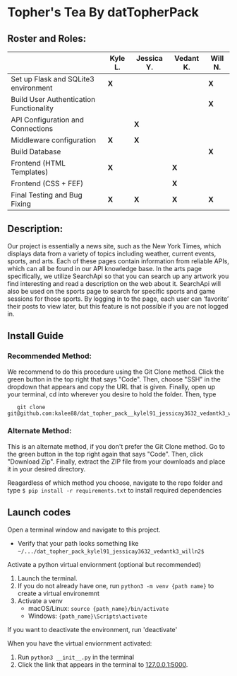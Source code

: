 # Topher's Tea By datTopherPack
## Roster and Roles:  
|                                        | Kyle L.    | Jessica Y. |  Vedant K. | Will N.  |
| -------------------------------------- | ---------- | ---------- | ---------- | -------- |
| Set up Flask and SQLite3 environment   |    **X**   |            |            |   **X**  |
| Build User Authentication Functionality|            |            |            |   **X**  |
| API Configuration and Connections      |            |    **X**   |            |          |
| Middleware configuration               |    **X**   |    **X**   |            |          |
| Build Database                         |            |            |            |   **X**  |
| Frontend (HTML Templates)              |    **X**   |            |   **X**    |          |
| Frontend (CSS + FEF)                   |            |            |   **X**    |          |
| Final Testing and Bug Fixing           |    **X**   |    **X**   |   **X**    |   **X**  |
## Description:
Our project is essentially a news site, such as the New York Times, which displays data from a variety of topics including weather, current events, sports, and arts. Each of these pages contain information from reliable APIs, which can all be found in our API knowledge base. In the arts page specifically, we utilize SearchApi so that you can search up any artwork you find interesting and read a description on the web about it. SearchApi will also be used on the sports page to search for specific sports and game sessions for those sports. By logging in to the page, each user can ‘favorite’ their posts to view later, but this feature is not possible if you are not logged in. 
## Install Guide
### Recommended Method: 
We recommend to do this procedure using the Git Clone method. Click the green button in the top right that says "Code". Then, choose "SSH" in the dropdown that appears and copy the URL that is given. Finally, open up your terminal, cd into wherever you desire to hold the folder. Then, type 
```
   git clone git@github.com:kalee88/dat_topher_pack__kylel91_jessicay3632_vedantk3_willn2.git
```

### Alternate Method: 
This is an alternate method, if you don't prefer the Git Clone method. Go to the green button in the top right again that says "Code". Then, click "Download Zip". Finally, extract the ZIP file from your downloads and place it in your desired directory. 

Reagardless of which method you choose, navigate to the repo folder and type ```$ pip install -r requirements.txt``` to install required dependencies
## Launch codes
Open a terminal window and navigate to this project.
  * Verify that your path looks something like ```~/.../dat_topher_pack_kylel91_jessicay3632_vedantk3_willn2$```
  
Activate a python virtual enviornment (optional but recommended)
1. Launch the terminal.
2. If you do not already have one, run ```python3 -m venv {path name}``` to create a virtual environemnt
3. Activate a venv
    * macOS/Linux: `source {path_name}/bin/activate`
    * Windows: `{path_name}\Scripts\activate`

If you want to deactivate the environment, run 'deactivate' 

When you have the virtual enviornment activated:
1. Run ```python3 __init__.py``` in the terminal
2. Click the link that appears in the terminal to [127.0.0.1:5000](http://127.0.0.1:5000).

